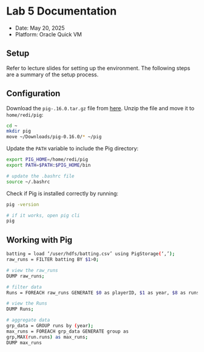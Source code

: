 # Lab 5 Documentation

- Date: May 20, 2025
- Platform: Oracle Quick VM

## Setup
Refer to lecture slides for setting up the environment. The following steps are a summary of the setup process.

## Configuration

Download the `pig-.16.0.tar.gz` file from [here](https://downloads.apache.org/pig/pig-0.16.0/). Unzip the file and move it to `home/redi/pig`:

```bash
cd ~
mkdir pig
move ~/Downloads/pig-0.16.0/* ~/pig
```
Update the `PATH` variable to include the Pig directory:

```bash
export PIG_HOME=/home/redi/pig
export PATH=$PATH:$PIG_HOME/bin

# update the .bashrc file
source ~/.bashrc
```

Check if Pig is installed correctly by running:

```bash
pig -version

# if it works, open pig cli
pig
```

## Working with Pig

```bash
batting = load ‘/user/hdfs/batting.csv’ using PigStorage(‘,’);
raw_runs = FILTER batting BY $1>0;

# view the raw_runs
DUMP raw_runs;

# filter data
Runs = FOREACH raw_runs GENERATE $0 as playerID, $1 as year, $8 as runs;

# view the Runs
DUMP Runs;

# aggregate data
grp_data = GROUP runs by (year);
max_runs = FOREACH grp_data GENERATE group as 
grp,MAX(run.runs) as max_runs;
DUMP max_runs
```
